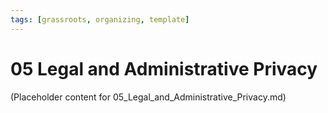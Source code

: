 ```yaml
---
tags: [grassroots, organizing, template]
---
```


# 05 Legal and Administrative Privacy

(Placeholder content for 05_Legal_and_Administrative_Privacy.md)
